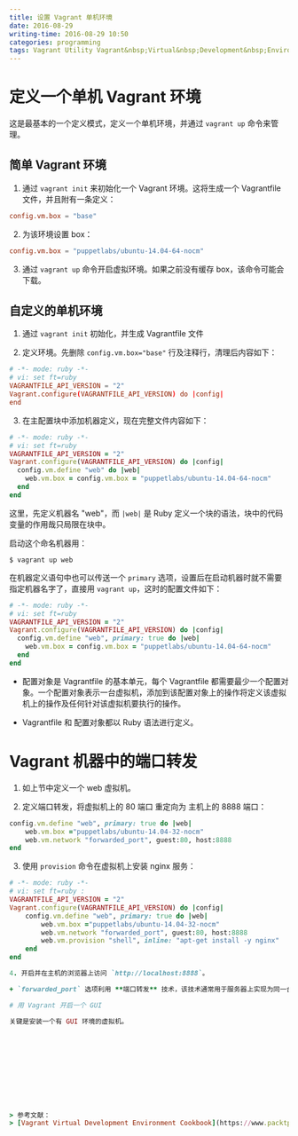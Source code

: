 ```yaml
---
title: 设置 Vagrant 单机环境
date: 2016-08-29
writing-time: 2016-08-29 10:50
categories: programming
tags: Vagrant Utility Vagrant&nbsp;Virtual&nbsp;Development&nbsp;Environment&nbsp;Cookbook
---
```


# 定义一个单机 Vagrant 环境

这是最基本的一个定义模式，定义一个单机环境，并通过 `vagrant up` 命令来管理。

## 简单 Vagrant 环境

1. 通过 `vagrant init` 来初始化一个 Vagrant 环境。这将生成一个 Vagrantfile 文件，并且附有一条定义：

```conf
config.vm.box = "base"
```

2. 为该环境设置 box：

```conf
config.vm.box = "puppetlabs/ubuntu-14.04-64-nocm"
```

3. 通过 `vagrant up` 命令开启虚拟环境。如果之前没有缓存 box，该命令可能会下载。

## 自定义的单机环境

1. 通过 `vagrant init` 初始化，并生成 Vagrantfile 文件

2. 定义环境。先删除 `config.vm.box="base"` 行及注释行，清理后内容如下：

```conf
# -*- mode: ruby -*-
# vi: set ft=ruby
VAGRANTFILE_API_VERSION = "2"
Vagrant.configure(VAGRANTFILE_API_VERSION) do |config|
end
```

3. 在主配置块中添加机器定义，现在完整文件内容如下：

```ruby
# -*- mode: ruby -*-
# vi: set ft=ruby
VAGRANTFILE_API_VERSION = "2"
Vagrant.configure(VAGRANTFILE_API_VERSION) do |config|
  config.vm.define "web" do |web|
    web.vm.box = config.vm.box = "puppetlabs/ubuntu-14.04-64-nocm"
  end
end
```

这里，先定义机器名 "web"，而 `|web|` 是 Ruby 定义一个块的语法，块中的代码变量的作用哉只局限在块中。

启动这个命名机器用：

```shell
$ vagrant up web
```

在机器定义语句中也可以传送一个 `primary` 选项，设置后在启动机器时就不需要指定机器名字了，直接用 `vagrant up`，这时的配置文件如下：

```ruby
# -*- mode: ruby -*-
# vi: set ft=ruby
VAGRANTFILE_API_VERSION = "2"
Vagrant.configure(VAGRANTFILE_API_VERSION) do |config|
  config.vm.define "web", primary: true do |web|
    web.vm.box = config.vm.box = "puppetlabs/ubuntu-14.04-64-nocm"
  end
end
```

+ 配置对象是 Vagrantfile 的基本单元，每个 Vagrantfile 都需要最少一个配置对象。一个配置对象表示一台虚拟机，添加到该配置对象上的操作将定义该虚拟机上的操作及任何针对该虚拟机要执行的操作。

+ Vagrantfile 和 配置对象都以 Ruby 语法进行定义。


# Vagrant 机器中的端口转发

1. 如上节中定义一个 web 虚拟机。

2. 定义端口转发，将虚拟机上的 80 端口 重定向为 主机上的 8888 端口：

```ruby
config.vm.define "web", primary: true do |web|
    web.vm.box ="puppetlabs/ubuntu-14.04-32-nocm"
    web.vm.network "forwarded_port", guest:80, host:8888
end
```

3. 使用 `provision` 命令在虚拟机上安装 nginx 服务：

```ruby
# -*- mode: ruby -*-
# vi: set ft=ruby :
VAGRANTFILE_API_VERSION = "2"
Vagrant.configure(VAGRANTFILE_API_VERSION) do |config|
    config.vm.define "web", primary: true do |web|
        web.vm.box ="puppetlabs/ubuntu-14.04-32-nocm"
        web.vm.network "forwarded_port", guest:80, host:8888
        web.vm.provision "shell", inline: "apt-get install -y nginx"
    end
end

4. 开启并在主机的浏览器上访问 `http://localhost:8888`。

+ `forwarded_port` 选项利用 **端口转发** 技术，该技术通常用于服务器上实现为同一台主机上的多台虚拟机响应请求。在设置端口转发时，如果指定的主机端口已被其它程序占用，则会出现 **端口冲突**，这可以通过使用 *auto_correct* 选项来修改，当出现端口冲突时，自动选取一个新的端口业使用。

# 用 Vagrant 开启一个 GUI

关键是安装一个有 GUI 环境的虚拟机。











> 参考文献： 
> [Vagrant Virtual Development Environment Cookbook](https://www.packtpub.com/virtualization-and-cloud/vagrant-virtual-development-environment-cookbook)
